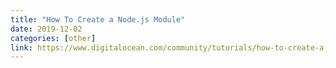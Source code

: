 ```yaml
---
title: "How To Create a Node.js Module"
date: 2019-12-02
categories: [other]
link: https://www.digitalocean.com/community/tutorials/how-to-create-a-node-js-module
---
```

